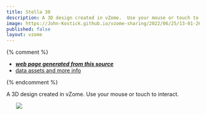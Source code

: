 ```yaml
---
title: Stella 30
description: A 3D design created in vZome.  Use your mouse or touch to interact.
image: https://John-Kostick.github.io/vzome-sharing/2022/06/25/13-01-26-Stella-30/Stella-30.png
published: false
layout: vzome
---
```


{% comment %}
 - [***web page generated from this source***](<https://John-Kostick.github.io/vzome-sharing/2022/06/25/Stella-30-13-01-26.html>)
 - [data assets and more info](<https://github.com/John-Kostick/vzome-sharing/tree/main/2022/06/25/13-01-26-Stella-30/>)
 
{% endcomment %}

A 3D design created in vZome.  Use your mouse or touch to interact.

<vzome-viewer style="width: 87%; height: 60vh; margin: 5%"
       src="https://John-Kostick.github.io/vzome-sharing/2022/06/25/13-01-26-Stella-30/Stella-30.vZome" >
  <img src="https://John-Kostick.github.io/vzome-sharing/2022/06/25/13-01-26-Stella-30/Stella-30.png" />
</vzome-viewer>
